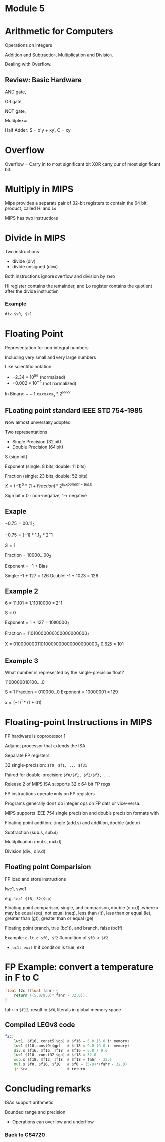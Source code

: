 # Module 5

# Arithmetic for Computers

Operations on integers

Addition and Subtraction, Multiplication and Division.

Dealing with Overflow.

## Review: Basic Hardware

AND gate,

OR gate,

NOT gate,

Multiplexor

Half Adder: S = x'y + xy', C = xy

# Overflow

Overflow = Carry in to most significant bit XOR carry our of most significant bit.



# Multiply in MIPS

 Mips provides a separate pair of 32-bit registers to contain the 64 bit product, called Hi and Lo

 MIPS has two instructions


 # Divide in MIPS

 Two instructions
 - divide (div)
 - divide unsigned (divu)


Both instructions ignore overflow and division by zero

Hi register contains the remainder, and Lo register contains the quotient after the divide instruction

### Example
```
div $s0, $s1

```

# Floating Point
Representation for non-integral numbers

Including very small and very large numbers


Like scientific notation
 - $-2.34 * 10^56$ (normalized)
 - $+0.002 * 10^{-4}$ (not normalized)

In Binary: $+- 1.xxxxxxx_2 * 2^{yyyy}$ 

## FLoating point standard IEEE STD 754-1985

Now almost universally adopted

Two representations

- Single Precision (32 bit)
- Double Precision (64 bit)

S (sign bit)

Exponent (single: 8 bits, double: 11 bits)

Fraction (single: 23 bits, double: 52 bits)

$X = (-1)^S * (1 + Fraction)*2^{(Exponent-Bias)}$

Sign bit = 0 : non-negative, 1-> negative


## Exaple
$-0.75 = 00.11_2$

$-0.75 = (-1) * 1.1_2 * 2^-1$

$S = 1$

Fraction = $10000...00_2$

Exponent = -1 + Bias

Single: -1 + 127 = 126
Double: -1 + 1023 = 126

## Example 2
6 = 11.101 = 1.11010000 * 2^1

S = 0

Exponent = 1 + 127 = $1000000_2$

Fraction = $11010000000000000000000_2$

X = $01000000011010000000000000000000_2$
0.625 = 101

## Example 3
What number is represented by the single-precision float?

1100000010100....0

S = 1
Fraction = 010000...0
Exponent = 10000001 = 129

$x = (-1)^1 * (1 + 01)$

# Floating-point Instructions in MIPS

FP hardware is coprocessor 1

Adjunct processor that extends the ISA

Separate FP registers

32 single-precision: `$f0, $f1, ... $f31`

Paired for double-precision: `$f0/$f1, $f2/$f3, ...`

Release 2 of MIPS ISA supports 32 x 64 bit FP regs

FP instructions operate only on FP registers

Programs generally don't do integer ops on FP data or vice-versa.


MIPS supports IEEE 754 single precision and double precision formats with

Floating point addition. single (add.s) and addition, double (add.d)

Subtraction (sub.s, sub.d)

Multiplication (mul.s, mul.d)

Division (div., div.d)

## Floating point Comparision

FP load and store instructions

lwc1, swc1

e.g. `ldc1 $f8, 32($sp)`


Floating point comparison, single, and comparison, double (c.x.d), where x may be equal (eq), not equal (neq), less than (lt), less than or equal (le), greater than (gt), greater than or equal (ge)

Floating point branch, true (bc1t), and branch, false (bc1f)

Example: `c.lt.d $f0, $f2` #condition of `$f0 < $f2`
  - `bc1t exit` # if condition is true, exit



# FP Example: convert a temperature in F to C

```c
float f2c (float fahr) {
    return ((5.0/9.0)*(fahr - 32.0));
}
```

fahr in `$f12`, result in `$f0`, literals in global memory space

## Compiled LEGv8 code
```asm
f2c:
    lwc1, $f16, const5($gp) # $f16 = 5.0 (5.0 in memory)
    lwc1 $f18,const9($gp)   # $f18 = 9.0 (9.0 in memory)
    div.s $f16, $f16, $f18  # $f16 = 5.0 / 9.0
    lwc1 $f18, const32($gp) # $f18 = 32.0
    sub.s $f18, $f12, $f18  # $f18 = fahr - 32.0 
    mul.s $f0, $f16, $f18   # $f0 = (5/9)*(fahr - 32.0)
    jr $ra                  # return
```

# Concluding remarks

ISAs support arithmetic

Bounded range and precision
 - Operations can overflow and underflow
### [Back to CS4720](%WEBPATH%/classes/cs4720/) 


